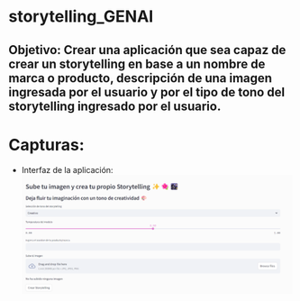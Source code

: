 # storytelling_GENAI

## Objetivo: Crear una aplicación que sea capaz de crear un storytelling en base a un nombre de marca o producto, descripción de una imagen ingresada por el usuario y por el tipo de tono del storytelling ingresado por el usuario.

# Capturas:

* Interfaz de la aplicación:
![interfaz](media/imagen_1.png)


